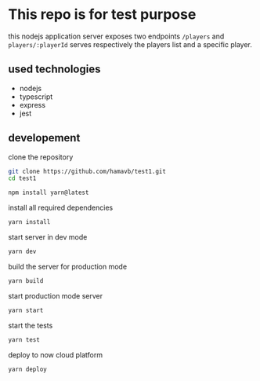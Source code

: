 # This repo is for test purpose

this nodejs application server exposes two endpoints `/players` and `players/:playerId` serves respectively the players list and a specific player.

## used technologies

- nodejs
- typescript
- express
- jest

## developement

clone the repository

```bash
git clone https://github.com/hamavb/test1.git
cd test1

npm install yarn@latest
```

install all required dependencies

```bash
yarn install
```

start server in dev mode

```bash
yarn dev
```

build the server for production mode

```bash
yarn build
```

start production mode server

```bash
yarn start
```

start the tests

```bash
yarn test
```

deploy to now cloud platform

```bash
yarn deploy
```
